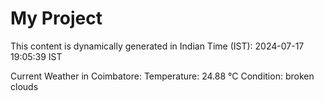 # My Project

This content is dynamically generated in Indian Time (IST): 2024-07-17 19:05:39 IST


Current Weather in Coimbatore:
Temperature: 24.88 °C
Condition: broken clouds
